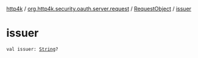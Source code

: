 [http4k](../../index.md) / [org.http4k.security.oauth.server.request](../index.md) / [RequestObject](index.md) / [issuer](./issuer.md)

# issuer

`val issuer: `[`String`](https://kotlinlang.org/api/latest/jvm/stdlib/kotlin/-string/index.html)`?`